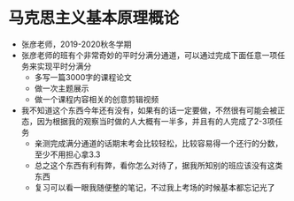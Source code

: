 # 马克思主义基本原理概论

- 张彦老师，2019-2020秋冬学期
- 张彦老师的班有个非常奇妙的平时分满分通道，可以通过完成下面任意一项任务来实现平时分满分
  - 多写一篇3000字的课程论文
  - 做一次主题展示
  - 做一个课程内容相关的创意剪辑视频
- 我不知道这个东西今年还有没有，如果有的话一定要做，不然很有可能会被正态，因为根据我的观察当时做的人大概有一半多，并且有的人完成了2-3项任务
  - 亲测完成满分通道的话期末考会比较轻松，比较容易得一个还行的分数，至少不用担心拿3.3
  - 总之这个东西有利有弊，看你怎么对待了，据我所知别的班应该没有这类东西
  - 复习可以看一眼我随便整的笔记，不过我上考场的时候基本都忘记光了